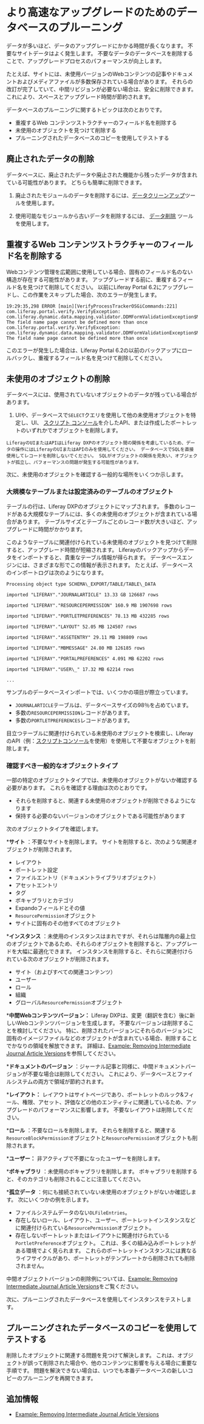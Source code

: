 # より高速なアップグレードのためのデータベースのプルーニング

データが多いほど、データのアップグレードにかかる時間が長くなります。 不要なサイトデータはよく発生します。 不要なデータのデータベースを削除することで、アップグレードプロセスのパフォーマンスが向上します。

たとえば、サイトには、未使用バージョンのWebコンテンツの記事やドキュメントおよびメディアファイルが多数保存されている場合があります。 それらの改訂が完了していて、中間リビジョンが必要ない場合は、安全に削除できます。 これにより、スペースとアップグレード時間が節約されます。

データベースのプルーニングに関するトピックは次のとおりです。

* 重複するWeb コンテンツストラクチャーのフィールド名を削除する
* 未使用のオブジェクトを見つけて削除する
* プルーニングされたデータベースのコピーを使用してテストする

<a name="廃止されたデータの削除" />

## 廃止されたデータの削除

データベースに、廃止されたデータや廃止された機能から残ったデータが含まれている可能性があります。 どちらも簡単に削除できます。

1. 廃止されたモジュールのデータを削除するには、[データクリーンアップ](../reference/data-cleanup.md)ツールを使用します。

1. 使用可能なモジュールから古いデータを削除するには、 [データ削除](../reference/data-removal.md) ツールを使用します。

<a name="重複するweb-コンテンツストラクチャーのフィールド名を削除する" />

## 重複するWeb コンテンツストラクチャーのフィールド名を削除する

Webコンテンツ管理を広範囲に使用している場合、固有のフィールド名のない構造が存在する可能性があります。 アップグレードする前に、重複するフィールド名を見つけて削除してください。 以前にLiferay Portal 6.2にアップグレードし、この作業をスキップした場合、次のエラーが発生します。

```
19:29:35,298 ERROR [main][VerifyProcessTrackerOSGiCommands:221] com.liferay.portal.verify.VerifyException: com.liferay.dynamic.data.mapping.validator.DDMFormValidationException$MustNotDuplicateFieldName: The field name page cannot be defined more than once
com.liferay.portal.verify.VerifyException: com.liferay.dynamic.data.mapping.validator.DDMFormValidationException$MustNotDuplicateFieldName: The field name page cannot be defined more than once
```

このエラーが発生した場合は、Liferay Portal 6.2の以前のバックアップにロールバックし、重複するフィールド名を見つけて削除してください。

<a name="未使用のオブジェクトの削除" />

## 未使用のオブジェクトの削除

データベースには、使用されていないオブジェクトのデータが残っている場合があります。

1. UIや、データベースで`SELECT`クエリを使用して他の未使用オブジェクトを特定し、UI、 [スクリプト コンソール](../../../system-administration/using-the-script-engine/running-scripts-from-the-script-console.md)を介したAPI、または作成したポートレットのいずれかでオブジェクトを削除します。

```{warning}
LiferayのUIまたはAPIはLiferay DXPのオブジェクト間の関係を考慮しているため、データの操作にはLiferayのUIまたはAPIのみを使用してください。 データベースでSQLを直接使用してレコードを削除しないでください。 SQLがオブジェクトの関係を見失い、オブジェクトが孤立し、パフォーマンスの問題が発生する可能性があります。
```

次に、未使用のオブジェクトを確認する一般的な場所をいくつか示します。

### 大規模なテーブルまたは設定済みのテーブルのオブジェクト

テーブルの行は、Liferay DXPのオブジェクトにマップされます。 多数のレコードがある大規模なテーブルには、多くの未使用のオブジェクトが含まれている場合があります。 テーブルサイズとテーブルごとのレコード数が大きいほど、アップグレードに時間がかかります。

このようなテーブルに関連付けられている未使用のオブジェクトを見つけて削除すると、アップグレード時間が短縮されます。 Liferayのバックアップからデータをインポートすると、貴重なテーブル情報が得られます。 データベースエンジンには、さまざまな形でこの情報が表示されます。 たとえば、データベースのインポートログは次のようになります。

```
Processing object type SCHEMA\_EXPORT/TABLE/TABLE\_DATA

imported "LIFERAY"."JOURNALARTICLE" 13.33 GB 126687 rows

imported "LIFERAY"."RESOURCEPERMISSION" 160.9 MB 1907698 rows

imported "LIFERAY"."PORTLETPREFERENCES" 78.13 MB 432285 rows

imported "LIFERAY"."LAYOUT" 52.05 MB 124507 rows

imported "LIFERAY"."ASSETENTRY" 29.11 MB 198809 rows

imported "LIFERAY"."MBMESSAGE" 24.80 MB 126185 rows

imported "LIFERAY"."PORTALPREFERENCES" 4.091 MB 62202 rows

imported "LIFERAY"."USER\_" 17.32 MB 62214 rows

...
```

サンプルのデータベースインポートでは、いくつかの項目が際立っています。

* `JOURNALARTICLE`テーブルは、データベースサイズの98％を占めています。
* 多数の`RESOURCEPERMISSION`レコードがあります。
* 多数の`PORTLETPREFERENCES`レコードがあります。

目立つテーブルに関連付けられている未使用のオブジェクトを検索し、LiferayのAPI（例：[スクリプトコンソール](../../../system-administration/using-the-script-engine/running-scripts-from-the-script-console.md)を使用）を使用して不要なオブジェクトを削除します。

### 確認すべき一般的なオブジェクトタイプ

一部の特定のオブジェクトタイプでは、未使用のオブジェクトがないか確認する必要があります。 これらを確認する理由は次のとおりです。

* それらを削除すると、関連する未使用のオブジェクトが削除できるようになります
* 保持する必要のないバージョンのオブジェクトである可能性があります

次のオブジェクトタイプを確認します。

***サイト** ：不要なサイトを削除します。 サイトを削除すると、次のような関連オブジェクトが削除されます。
  * レイアウト
  * ポートレット設定
  * ファイルエントリ（ドキュメントライブラリオブジェクト）
  * アセットエントリ
  * タグ
  * ボキャブラリとカテゴリ
  * Expandoフィールドとその値
  * `ResourcePermission`オブジェクト
  * サイトに固有のその他すべてのオブジェクト

***インスタンス** ：未使用のインスタンスはまれですが、それらは階層内の最上位のオブジェクトであるため、それらのオブジェクトを削除すると、アップグレードを大幅に最適化できます。 インスタンスを削除すると、それらに関連付けられている次のオブジェクトが削除されます。
  * サイト（およびすべての関連コンテンツ）
  * ユーザー
  * ロール
  * 組織
  * グローバル`ResourcePermission`オブジェクト

***中間Webコンテンツバージョン：** Liferay DXPは、変更（翻訳を含む）後に新しいWebコンテンツバージョンを生成します。 不要なバージョンは削除することを検討してください。 特に、削除されたバージョンにそれらのバージョンに固有のイメージファイルなどのオブジェクトが含まれている場合、削除することでかなりの領域を解放できます。 詳細は、[Example: Removing Intermediate Journal Article Versions](./example-removing-intermediate-journal-article-versions.md)を参照してください。

***ドキュメントのバージョン** ：ジャーナル記事と同様に、中間ドキュメントバージョンが不要な場合は削除してください。 これにより、データベースとファイルシステムの両方で領域が節約されます。

***レイアウト：** レイアウトはサイトページであり、ポートレットのルック&フィール、権限、アセット、評価などの他のエンティティに関連しているため、アップグレードのパフォーマンスに影響します。 不要なレイアウトは削除してください。

***ロール** ：不要なロールを削除します。 それらを削除すると、関連する`ResourceBlockPermission`オブジェクトと`ResourcePermission`オブジェクトも削除されます。

***ユーザー：** 非アクティブで不要になったユーザーを削除します。

***ボキャブラリ** ：未使用のボキャブラリを削除します。 ボキャブラリを削除すると、そのカテゴリも削除されることに注意してください。

***孤立データ** ：何にも接続されていない未使用のオブジェクトがないか確認します。 次にいくつかの例を示します。
  * ファイルシステムデータのない`DLFileEntries`。
  * 存在しないロール、レイアウト、ユーザー、ポートレットインスタンスなどに関連付けられている`ResourcePermission`オブジェクト。
  * 存在しないポートレットまたはレイアウトに関連付けられている`PortletPreference`オブジェクト。 これは、多くの組み込みポートレットがある環境でよく見られます。 これらのポートレットインスタンスには異なるライフサイクルがあり、ポートレットがテンプレートから削除されても削除されません。

中間オブジェクトバージョンの削除例については、[Example: Removing Intermediate Journal Article Versions](./example-removing-intermediate-journal-article-versions.md)をご覧ください。

次に、プルーニングされたデータベースを使用してインスタンスをテストします。

<a name="プルーニングされたデータベースのコピーを使用してテストする" />

## プルーニングされたデータベースのコピーを使用してテストする

削除したオブジェクトに関連する問題を見つけて解決します。 これは、オブジェクトが誤って削除された場合や、他のコンテンツに影響を与える場合に重要な手順です。 問題を解決できない場合は、いつでも本番データベースの新しいコピーのプルーニングを再開できます。

<a name="追加情報" />

## 追加情報

* [Example: Removing Intermediate Journal Article Versions](./example-removing-intermediate-journal-article-versions.md)